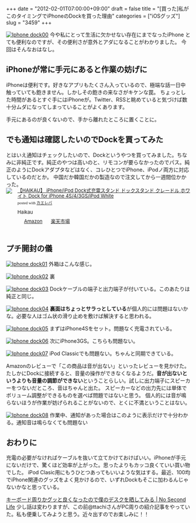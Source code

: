 +++
date = "2012-02-01T07:00:00+09:00"
draft = false
title = "[買った]私がこのタイミングでiPhoneのDockを買った理由"
categories = ["iOSグッズ"]
slug = "3459"
+++

<a href="http://knk-n.com.s3-website-ap-northeast-1.amazonaws.com/images/2012/01/iphone_dock00.png" title="Iphone dock00"><img src="http://knk-n.com.s3-website-ap-northeast-1.amazonaws.com/images/2012/01/iphone_dock00.png" alt="Iphone dock00" title="iphone_dock00.png" /></a>
今や私にとって生活に欠かせない存在にまでなったiPhone
とても便利なのですが、その便利さが意外とアダになることがわかりました。
今回はそんなおはなし。<!--more--><h2>iPhoneが常に手元にあると作業の妨げに</h2>
iPhoneは便利です。好きなアプリもたくさん入っているので、極端な話一日中触っていても飽きません。しかしその飽きの来なさがキケンな罠。
ちょっとした時間があるとすぐ手にはiPhoneが。Twitter、RSSと眺めていると気づけば数十分ムダになってしまっていることがよくあります。

手元にあるのが良くないので、手から離れたところに置くことに。

<h2>でも通知は確認したいのでDockを買ってみた</h2>
とはいえ通知はチェックしたいので、Dockというやつを買ってみました。ちなみに非純正です。純正のやつは高いのと、リモコンが要らなかったのでパス。純正のようにDockアダプタなどはなく、コレひとつでiPhone、iPodノ両方に対応しているのだとか。
中国だか韓国だかの製造なので注文してから一週間位かかった。
<div class="kaerebalink-box" style="text-align:left;padding-bottom:20px;font-size:small;/zoom: 1;overflow: hidden;"><div class="kaerebalink-image" style="float:left;margin:0 15px 10px 0;"><a href="http://www.amazon.co.jp/exec/obidos/ASIN/B005MG76AE/knkn-22/ref=nosim/" rel="nofollow" target="_blank"><img src="http://ecx.images-amazon.com/images/I/41V5hj4HyxL._SL160_.jpg" style="border: none;" /></a></div><div class="kaerebalink-info" style="line-height:120%;/zoom: 1;overflow: hidden;"><div class="kaerebalink-name" style="margin-bottom:10px;line-height:120%"><a href="http://www.amazon.co.jp/exec/obidos/ASIN/B005MG76AE/knkn-22/ref=nosim/" rel="nofollow" target="_blank">【HAIKAU】 iPhone/iPod Dock式充電スタンド ドックスタンド クレードル ホワイト Dock for iPhone 4S/4/3GS/iPod White</a><div class="kaerebalink-powered-date" style="font-size:8pt;margin-top:5px;font-family:verdana;line-height:120%">posted with <a href="http://kaereba.com" target="_blank">カエレバ</a></div></div><div class="kaerebalink-detail" style="margin-bottom:5px;"> Haikau     </div><div class="kaerebalink-link1" style="margin-top:10px;"><div class="shoplinkamazon" style="display:inline;margin-right:5px;background: url('http://img.yomereba.com/kl.gif') 0 0 no-repeat;padding: 2px 0 2px 18px;white-space: nowrap;"><a href="http://www.amazon.co.jp/gp/search?keywords=S%2F4%2F3GS%2FiPod&__mk_ja_JP=%83J%83%5E%83J%83i&tag=knkn-22" rel="nofollow" target="_blank" title="アマゾン" >Amazon</a></div><div class="shoplinkrakuten" style="display:inline;margin-right:5px;background: url('http://img.yomereba.com/kl.gif') 0 -50px no-repeat;padding: 2px 0 2px 18px;white-space: nowrap;"><a href="http://pt.afl.rakuten.co.jp/c/0dde77ec.b168ef29/?url=http%3A%2F%2Fsearch.rakuten.co.jp%2Fsearch%2Fmall%2FS%252F4%252F3GS%252FiPod%2F-%2Ff.1-p.1-s.1-sf.0-st.A-v.2%3Fx%3D0" rel="nofollow" target="_blank" title="楽天市場" >楽天市場</a></div></div></div></div>

<h2>プチ開封の儀</h2>
<a href="http://knk-n.com.s3-website-ap-northeast-1.amazonaws.com/images/2012/01/iphone_dock01.png" title="Iphone dock01"><img src="http://knk-n.com.s3-website-ap-northeast-1.amazonaws.com/images/2012/01/iphone_dock01.png" alt="Iphone dock01" title="iphone_dock01.png" /></a>
外箱はこんな感じ。

<a href="http://knk-n.com.s3-website-ap-northeast-1.amazonaws.com/images/2012/01/iphone_dock02.png" title="Iphone dock02"><img src="http://knk-n.com.s3-website-ap-northeast-1.amazonaws.com/images/2012/01/iphone_dock02.png" alt="Iphone dock02" title="iphone_dock02.png" /></a>
裏

<a href="http://knk-n.com.s3-website-ap-northeast-1.amazonaws.com/images/2012/01/iphone_dock03.png" title="Iphone dock03"><img src="http://knk-n.com.s3-website-ap-northeast-1.amazonaws.com/images/2012/01/iphone_dock03.png" alt="Iphone dock03" title="iphone_dock03.png" /></a>
Dockケーブルの端子と出力端子が付いている。このあたりは純正と同じ。

<a href="http://knk-n.com.s3-website-ap-northeast-1.amazonaws.com/images/2012/01/iphone_dock04.png" title="Iphone dock04"><img src="http://knk-n.com.s3-website-ap-northeast-1.amazonaws.com/images/2012/01/iphone_dock04.png" alt="Iphone dock04" title="iphone_dock04.png" /></a>
<strong>裏面はちょっとサラっとしている</strong>が個人的には問題はないかな。必要な人はゴム状の滑り止めを敷けば解決すると思われる。

<a href="http://knk-n.com.s3-website-ap-northeast-1.amazonaws.com/images/2012/01/iphone_dock05.png" title="Iphone dock05"><img src="http://knk-n.com.s3-website-ap-northeast-1.amazonaws.com/images/2012/01/iphone_dock05.png" alt="Iphone dock05" title="iphone_dock05.png" /></a>
まずはiPhone4Sをセット。問題なく充電されている。

<a href="http://knk-n.com.s3-website-ap-northeast-1.amazonaws.com/images/2012/01/iphone_dock06.png" title="Iphone dock06"><img src="http://knk-n.com.s3-website-ap-northeast-1.amazonaws.com/images/2012/01/iphone_dock06.png" alt="Iphone dock06" title="iphone_dock06.png" /></a>
次にiPhone3GS。こちらも問題ない。

<a href="http://knk-n.com.s3-website-ap-northeast-1.amazonaws.com/images/2012/01/iphone_dock07.png" title="Iphone dock07"><img src="http://knk-n.com.s3-website-ap-northeast-1.amazonaws.com/images/2012/01/iphone_dock07.png" alt="Iphone dock07" title="iphone_dock07.png" /></a>
iPod Classicでも問題ない。ちゃんと同期できている。

Amazonのレビューで「この商品は音が出ない」といったレビューを見かけた。たしかにDockに接続すると、音量の操作ができなくなるようだ。<strong>音が出ないというよりも音量の調節ができない</strong>ということらしい。試しに出力端子にスピーカーをつないだところ、音はちゃんと出た。
スピーカーなどの出力先には単体でボリューム調整ができるものを選べば問題ではないと思う。
個人的には音が鳴らないほうが作業が妨げられることがないので、とくに不満ということはない。

<a href="http://knk-n.com.s3-website-ap-northeast-1.amazonaws.com/images/2012/02/iphone_dock08.png" title="Iphone dock08"><img src="http://knk-n.com.s3-website-ap-northeast-1.amazonaws.com/images/2012/02/iphone_dock08.png" alt="Iphone dock08" title="iphone_dock08.png" /></a>
作業中、通知があった場合はこのように表示だけで十分わかる。通知音は鳴らなくても問題ない

<h2>おわりに</h2>
充電の必要がなければケーブルを抜いて立てかけておけばいい。iPhoneが手元にないだけで、驚くほど効率が上がった。思ったよりもカッコ良くていい買い物でした。
iPod Clasic用にもうひとつあってもいいような気はする。最近、100均でiPhone関連のグッズをよく見かけるので、いずれDockもそこに加わるんじゃないかなと思っている。

<a href="http://www.ttcbn.net/no_second_life/archives/20040" target="_blank">キーボード周りかグッと良くなったので僕のデスクを晒してみる | No Second Life</a><a href="http://b.hatena.ne.jp/entry/http://www.ttcbn.net/no_second_life/archives/20040" target="_blank"><img src="http://b.hatena.ne.jp/entry/image/http://www.ttcbn.net/no_second_life/archives/20040" alt="" /></a>
少し話は変わりますが、この前@ttachiさんがPC周りの紹介記事をやっていた。私も便乗してみようと思う。近々出すのでお楽しみに！！
